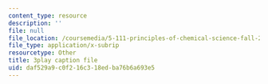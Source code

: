 ```yaml
---
content_type: resource
description: ''
file: null
file_location: /coursemedia/5-111-principles-of-chemical-science-fall-2008/daf529a9c0f216c318edba76b6a693e5_l6Bf5ktvM_g.srt
file_type: application/x-subrip
resourcetype: Other
title: 3play caption file
uid: daf529a9-c0f2-16c3-18ed-ba76b6a693e5
---
```

